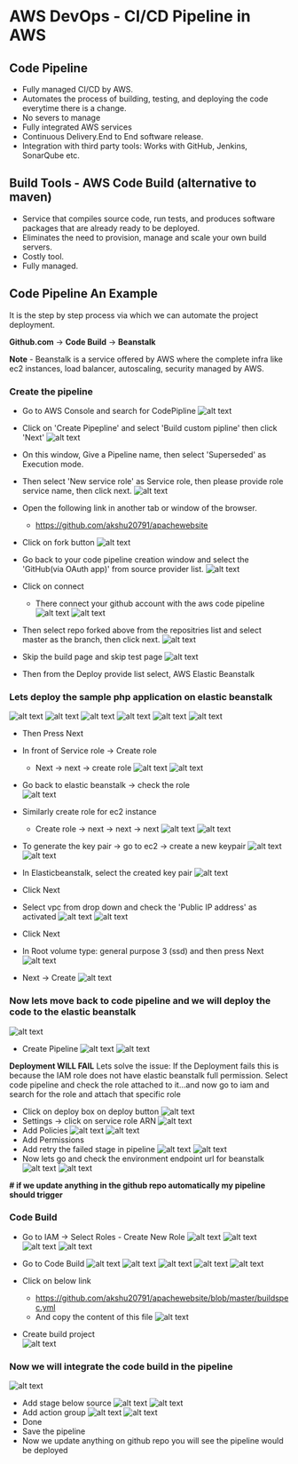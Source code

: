 # AWS DevOps - CI/CD Pipeline in AWS

## Code Pipeline

- Fully managed CI/CD by AWS.
- Automates the process of building, testing, and deploying the code everytime there is a change.
- No severs to manage
- Fully integrated AWS services
- Continuous Delivery.End to End software release.
- Integration with third party tools: Works with GitHub, Jenkins, SonarQube etc.

## Build Tools - AWS Code Build (alternative to maven)

- Service that compiles source code, run tests, and produces software packages that are already ready to be deployed.
- Eliminates the need to provision, manage and scale your own build servers.
- Costly tool.
- Fully managed.

## Code Pipeline An Example

It is the step by step process via which we can automate the project deployment.

**Github.com** -> **Code Build** -> **Beanstalk**

**Note** - Beanstalk is a service offered by AWS where the complete infra like ec2 instances, load balancer, autoscaling, security managed by AWS.

### Create the pipeline

- Go to AWS Console and search for CodePipline
![alt text](image-31.png)

- Click on 'Create Pipepline' and select 'Build custom pipline' then click 'Next'
![alt text](image-32.png)

- On this window, Give a Pipeline name, then select 'Superseded' as Execution mode.
- Then select 'New service role' as Service role, then please provide role service name, then click next.
![alt text](image-33.png)

- Open the following link in another tab or window of the browser.
    - https://github.com/akshu20791/apachewebsite

- Click on fork button
![alt text](image-34.png)

- Go back to your code pipeline creation window and select the 'GitHub(via OAuth app)' from source provider list.
![alt text](image-35.png)

- Click on connect
  - There connect your github account with the aws code pipeline
![alt text](image-36.png)
![alt text](image-37.png)

- Then select repo forked above from the repositries list and select master as the branch, then click next.
![alt text](image-38.png)

- Skip the build page and skip test page
![alt text](image-39.png)

- Then from the Deploy provide list select, AWS Elastic Beanstalk

### Lets deploy the sample php application on elastic beanstalk
![alt text](image-40.png)
![alt text](image-41.png)
![alt text](image-42.png)
![alt text](image-43.png)
![alt text](image-44.png)
![alt text](image-45.png)

- Then Press Next
- In front of Service role -> Create role
    - Next -> next -> create role
        ![alt text](image-46.png)
        ![alt text](image-47.png)
- Go back to elastic beanstalk -> check the role\
![alt text](image-48.png) 
- Similarly create role for ec2 instance
    - Create role -> next -> next -> next
        ![alt text](image-49.png)
![alt text](image-50.png)
- To generate the key pair -> go to ec2 -> create a new keypair
![alt text](image-51.png) 
![alt text](image-52.png)
- In Elasticbeanstalk, select the created key pair
![alt text](image-53.png)

- Click Next
- Select vpc from drop down and check the 'Public IP address' as activated
![alt text](image-54.png)
![alt text](image-55.png)
- Click Next
- In Root volume type: general purpose 3 (ssd) and then press Next
![alt text](image-56.png)
- Next -> Create
![alt text](image-57.png)

### Now lets move back to code pipeline and we will deploy the code to the elastic beanstalk
![alt text](image-58.png)
- Create Pipeline
![alt text](image-59.png)
![alt text](image-60.png)

**Deployment WILL FAIL**
Lets solve the issue:
If the Deployment fails this is because the IAM role does not have elastic beanstalk
full permission. Select code pipeline and check the role attached to it…and now go to
iam and search for the role and attach that specific role

- Click on deploy box on deploy button
![alt text](image-61.png)
- Settings -> click on service role ARN
![alt text](image-62.png)
- Add Policies
![alt text](image-63.png)
![alt text](image-64.png)
- Add Permissions
- Add retry the failed stage in pipeline
![alt text](image-65.png)
![alt text](image-66.png)
- Now lets go and check the environment endpoint url for beanstalk
![alt text](image-67.png)
![alt text](image-68.png)

**# if we update anything in the github repo automatically my pipeline should trigger**

### Code Build

- Go to IAM -> Select Roles - Create New Role
![alt text](image-69.png)
![alt text](image-70.png)
![alt text](image-71.png)
![alt text](image-72.png)

- Go to Code Build
![alt text](image-73.png)
![alt text](image-74.png)
![alt text](image-75.png)
![alt text](image-76.png)
![alt text](image-77.png)

- Click on below link
    - https://github.com/akshu20791/apachewebsite/blob/master/buildspec.yml
    - And copy the content of this file
![alt text](image-78.png) 
- Create build project   
![alt text](image-79.png)

### Now we will integrate the code build in the pipeline
![alt text](image-80.png)
- Add stage below source
![alt text](image-81.png)
![alt text](image-82.png)
- Add action group
![alt text](image-83.png)
![alt text](image-84.png)
- Done
- Save the pipeline
- Now we update anything on github repo you will see the pipeline would be deployed